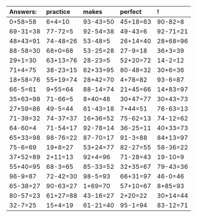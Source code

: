 | Answers: | practice | makes | perfect | ! |
| :--- | :--- | :--- | :--- | :--- |
| 0+58=58 | 6+4=10 | 93-43=50 | 45+18=63 | 90-82=8 | 
| 69-31=38 | 77-72=5 | 92-54=38 | 49-43=6 | 92-71=21 | 
| 48+43=91 | 74-48=26 | 53-48=5 | 26+14=40 | 28+68=96 | 
| 88-58=30 | 68+0=68 | 53-25=28 | 27-9=18 | 36+3=39 | 
| 29+1=30 | 63+13=76 | 28-23=5 | 52+20=72 | 14-2=12 | 
| 71+4=75 | 38-23=15 | 62+33=95 | 80-48=32 | 30+6=36 | 
| 18+58=76 | 55+19=74 | 28+42=70 | 4+78=82 | 93-6=87 | 
| 66-5=61 | 9+55=64 | 88-14=74 | 21+45=66 | 14+83=97 | 
| 35+63=98 | 71-66=5 | 8+40=48 | 30+47=77 | 30+43=73 | 
| 27+59=86 | 49-5=44 | 61-43=18 | 7+44=51 | 76-63=13 | 
| 71-39=32 | 74-37=37 | 16+36=52 | 75-62=13 | 74-12=62 | 
| 64-60=4 | 71-54=17 | 92-78=14 | 36-25=11 | 40+33=73 | 
| 65+33=98 | 98-76=22 | 87-70=17 | 91-3=88 | 84+13=97 | 
| 75-6=69 | 19+8=27 | 53+24=77 | 82-27=55 | 58-36=22 | 
| 37+52=89 | 2+11=13 | 92+4=96 | 71-28=43 | 19-10=9 | 
| 55+40=95 | 68-3=65 | 85-33=52 | 32+35=67 | 79-43=36 | 
| 96-9=87 | 72-42=30 | 98-5=93 | 66+31=97 | 46-0=46 | 
| 65-38=27 | 90-63=27 | 1+69=70 | 57+10=67 | 8+85=93 | 
| 80-57=23 | 61+27=88 | 43-16=27 | 2+20=22 | 30+14=44 | 
| 32-7=25 | 15+4=19 | 61-21=40 | 95-1=94 | 83-12=71 | 
